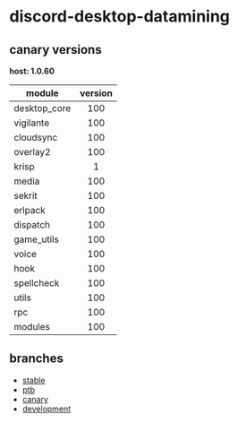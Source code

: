 # discord-desktop-datamining

## canary versions

**host: 1.0.60**

| module | version |
| ------ | :-----: |
| desktop_core | 100 |
| vigilante | 100 |
| cloudsync | 100 |
| overlay2 | 100 |
| krisp | 1 |
| media | 100 |
| sekrit | 100 |
| erlpack | 100 |
| dispatch | 100 |
| game_utils | 100 |
| voice | 100 |
| hook | 100 |
| spellcheck | 100 |
| utils | 100 |
| rpc | 100 |
| modules | 100 |

## branches

- [stable](https://github.com/OpenAsar/discord-desktop-datamining/tree/stable)
- [ptb](https://github.com/OpenAsar/discord-desktop-datamining/tree/ptb)
- [canary](https://github.com/OpenAsar/discord-desktop-datamining/tree/canary)
- [development](https://github.com/OpenAsar/discord-desktop-datamining/tree/development)